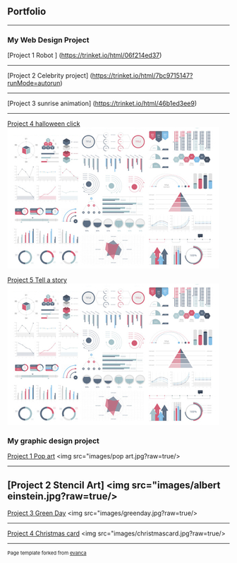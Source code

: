 ## Portfolio

---

### My Web Design Project

[Project 1 Robot ]
(https://trinket.io/html/06f214ed37)

---
[Project 2 Celebrity project]
(https://trinket.io/html/7bc9715147?runMode=autorun)

---
[Project 3 sunrise animation]
(https://trinket.io/html/46b1ed3ee9)

---
[Project 4 halloween click](http://example.com/)
<img src="images/dummy_thumbnail.jpg?raw=true"/>


[Project 5 Tell a story](http://example.com/)
<img src="images/dummy_thumbnail.jpg?raw=true"/>


### My graphic design project 

[Project 1 Pop art](/sample_page)
<img src="images/pop art.jpg?raw=true/>

---
[Project 2 Stencil Art]
<img src="images/albert einstein.jpg?raw=true/>
---
[Project 3 Green Day](http://example.com/)
<img src="images/greenday.jpg?raw=true/>

---
[Project 4 Christmas card](http://example.com/)
<img src="images/christmascard.jpg?raw=true/>






---
<p style="font-size:11px">Page template forked from <a href="https://github.com/evanca/quick-portfolio">evanca</a></p>
<!-- Remove above link if you don't want to attibute -->

